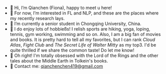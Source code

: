 - 👋 Hi, I’m Qianchen (Fiona), happy to meet u here!
- 👀 For now, I’m interested in FL and NLP, and these are the places where my recently research lays.
- 🏫 I’m currently a senior student in Chongqing University, China.
- 🤗 I do enjoy lots of hobbießs! I relish sports are hiking, yoga, loping, tennis, gym working, swimming and so on. Also, I am a big fan of movies and books. It is pretty hard to tell all my favorites, but I can rank _Cloud Atlas_, _Fight Club_ and _The Secret Life of Walter Mitty_ as my top3. I'd be quite thrilled if we share the common taste! Do let me know!
- 📣 Oh right! I'm totally obsessed with the Lord of the Rings and the other tales about the Middle Earth in Tolkein's books.
- 📮 Contact me: qianchenchen419@gmail.com
<!---
FionaChan01/FionaChan01 is a ✨ special ✨ repository because its `README.md` (this file) appears on your GitHub profile.
You can click the Preview link to take a look at your changes.
--->
